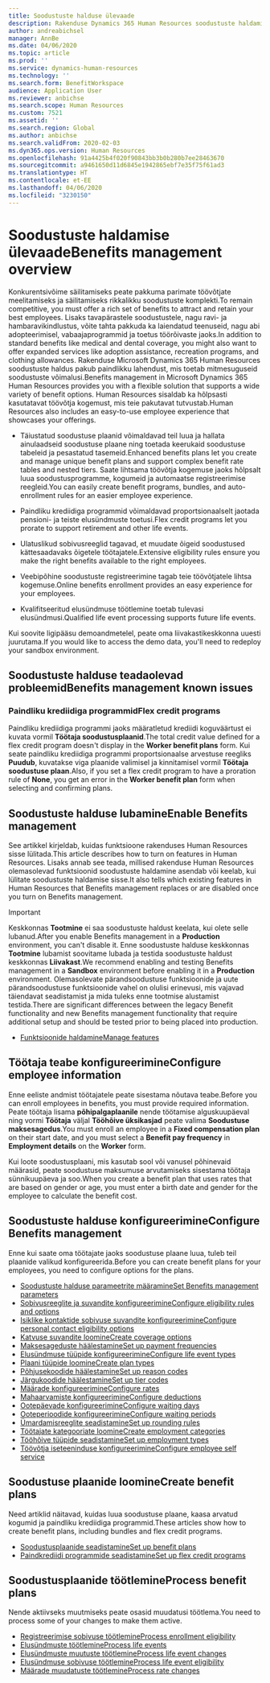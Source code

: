 ```yaml
---
title: Soodustuste halduse ülevaade
description: Rakenduse Dynamics 365 Human Resources soodustuste haldamise funktsiooni eelvaade. Pakkuge oma töötajatele hõlpsasti kasutatava võrgukasutuskogemusega laiendatud soodustuste võimalusi.
author: andreabichsel
manager: AnnBe
ms.date: 04/06/2020
ms.topic: article
ms.prod: ''
ms.service: dynamics-human-resources
ms.technology: ''
ms.search.form: BenefitWorkspace
audience: Application User
ms.reviewer: anbichse
ms.search.scope: Human Resources
ms.custom: 7521
ms.assetid: ''
ms.search.region: Global
ms.author: anbichse
ms.search.validFrom: 2020-02-03
ms.dyn365.ops.version: Human Resources
ms.openlocfilehash: 91a4425b4f020f90843bb3b0b280b7ee28463670
ms.sourcegitcommit: a9461650d11d6845e1942865ebf7e35f75f61ad3
ms.translationtype: HT
ms.contentlocale: et-EE
ms.lasthandoff: 04/06/2020
ms.locfileid: "3230150"
---
```

# <a name="benefits-management-overview"></a><span data-ttu-id="4952a-104">Soodustuste haldamise ülevaade</span><span class="sxs-lookup"><span data-stu-id="4952a-104">Benefits management overview</span></span>

<span data-ttu-id="4952a-105">Konkurentsivõime säilitamiseks peate pakkuma parimate töövõtjate meelitamiseks ja säilitamiseks rikkalikku soodustuste komplekti.</span><span class="sxs-lookup"><span data-stu-id="4952a-105">To remain competitive, you must offer a rich set of benefits to attract and retain your best employees.</span></span> <span data-ttu-id="4952a-106">Lisaks tavapärastele soodustustele, nagu ravi- ja hambaravikindlustus, võite tahta pakkuda ka laiendatud teenuseid, nagu abi adopteerimisel, vabaajaprogrammid ja toetus töörõivaste jaoks.</span><span class="sxs-lookup"><span data-stu-id="4952a-106">In addition to standard benefits like medical and dental coverage, you might also want to offer expanded services like adoption assistance, recreation programs, and clothing allowances.</span></span> <span data-ttu-id="4952a-107">Rakenduse Microsoft Dynamics 365 Human Resources soodustuste haldus pakub paindlikku lahendust, mis toetab mitmesuguseid soodustuste võimalusi.</span><span class="sxs-lookup"><span data-stu-id="4952a-107">Benefits management in Microsoft Dynamics 365 Human Resources provides you with a flexible solution that supports a wide variety of benefit options.</span></span> <span data-ttu-id="4952a-108">Human Resources sisaldab ka hõlpsasti kasutatavat töövõtja kogemust, mis teie pakutavat tutvustab.</span><span class="sxs-lookup"><span data-stu-id="4952a-108">Human Resources also includes an easy-to-use employee experience that showcases your offerings.</span></span>

- <span data-ttu-id="4952a-109">Täiustatud soodustuse plaanid võimaldavad teil luua ja hallata ainulaadseid soodustuse plaane ning toetada keerukaid soodustuse tabeleid ja pesastatud tasemeid.</span><span class="sxs-lookup"><span data-stu-id="4952a-109">Enhanced benefits plans let you create and manage unique benefit plans and support complex benefit rate tables and nested tiers.</span></span> <span data-ttu-id="4952a-110">Saate lihtsama töövõtja kogemuse jaoks hõlpsalt luua soodustusprogramme, kogumeid ja automaatse registreerimise reegleid.</span><span class="sxs-lookup"><span data-stu-id="4952a-110">You can easily create benefit programs, bundles, and auto-enrollment rules for an easier employee experience.</span></span>

- <span data-ttu-id="4952a-111">Paindliku krediidiga programmid võimaldavad proportsionaalselt jaotada pensioni- ja teiste elusündmuste toetusi.</span><span class="sxs-lookup"><span data-stu-id="4952a-111">Flex credit programs let you prorate to support retirement and other life events.</span></span>

- <span data-ttu-id="4952a-112">Ulatuslikud sobivusreeglid tagavad, et muudate õigeid soodustused kättesaadavaks õigetele töötajatele.</span><span class="sxs-lookup"><span data-stu-id="4952a-112">Extensive eligibility rules ensure you make the right benefits available to the right employees.</span></span>

- <span data-ttu-id="4952a-113">Veebipõhine soodustuste registreerimine tagab teie töövõtjatele lihtsa kogemuse.</span><span class="sxs-lookup"><span data-stu-id="4952a-113">Online benefits enrollment provides an easy experience for your employees.</span></span>

- <span data-ttu-id="4952a-114">Kvalifitseeritud elusündmuse töötlemine toetab tulevasi elusündmusi.</span><span class="sxs-lookup"><span data-stu-id="4952a-114">Qualified life event processing supports future life events.</span></span>

<span data-ttu-id="4952a-115">Kui soovite ligipääsu demoandmetelel, peate oma liivakastikeskkonna uuesti juurutama.</span><span class="sxs-lookup"><span data-stu-id="4952a-115">If you would like to access the demo data, you'll need to redeploy your sandbox environment.</span></span>

## <a name="benefits-management-known-issues"></a><span data-ttu-id="4952a-116">Soodustuste halduse teadaolevad probleemid</span><span class="sxs-lookup"><span data-stu-id="4952a-116">Benefits management known issues</span></span>

### <a name="flex-credit-programs"></a><span data-ttu-id="4952a-117">Paindliku krediidiga programmid</span><span class="sxs-lookup"><span data-stu-id="4952a-117">Flex credit programs</span></span>

<span data-ttu-id="4952a-118">Paindliku krediidiga programmi jaoks määratletud krediidi koguväärtust ei kuvata vormil **Töötaja soodustusplaanid**.</span><span class="sxs-lookup"><span data-stu-id="4952a-118">The total credit value defined for a flex credit program doesn't display in the **Worker benefit plans** form.</span></span> <span data-ttu-id="4952a-119">Kui seate paindliku krediidiga programmi proportsionaalse arvestuse reegliks **Puudub**, kuvatakse viga plaanide valimisel ja kinnitamisel vormil **Töötaja soodustuse plaan**.</span><span class="sxs-lookup"><span data-stu-id="4952a-119">Also, if you set a flex credit program to have a proration rule of **None**, you get an error in the **Worker benefit plan** form when selecting and confirming plans.</span></span>

## <a name="enable-benefits-management"></a><span data-ttu-id="4952a-120">Soodustuste halduse lubamine</span><span class="sxs-lookup"><span data-stu-id="4952a-120">Enable Benefits management</span></span>

<span data-ttu-id="4952a-121">See artikkel kirjeldab, kuidas funktsioone rakenduses Human Resources sisse lülitada.</span><span class="sxs-lookup"><span data-stu-id="4952a-121">This article describes how to turn on features in Human Resources.</span></span> <span data-ttu-id="4952a-122">Lisaks annab see teada, millised rakenduse Human Resources olemasolevad funktsioonid soodustuste haldamine asendab või keelab, kui lülitate soodustuste haldamise sisse.</span><span class="sxs-lookup"><span data-stu-id="4952a-122">It also tells which existing features in Human Resources that Benefits management replaces or are disabled once you turn on Benefits management.</span></span>

> [!IMPORTANT]
> <span data-ttu-id="4952a-123">Keskkonnas **Tootmine** ei saa soodustuste haldust keelata, kui olete selle lubanud.</span><span class="sxs-lookup"><span data-stu-id="4952a-123">After you enable Benefits management in a **Production** environment, you can't disable it.</span></span> <span data-ttu-id="4952a-124">Enne soodustuste halduse keskkonnas **Tootmine** lubamist soovitame lubada ja testida soodustuste haldust keskkonnas **Liivakast**.</span><span class="sxs-lookup"><span data-stu-id="4952a-124">We recommend enabling and testing Benefits management in a **Sandbox** environment before enabling it in a **Production** environment.</span></span> <span data-ttu-id="4952a-125">Olemasolevate pärandsoodustuse funktsioonide ja uute pärandsoodustuse funktsioonide vahel on olulisi erinevusi, mis vajavad täiendavat seadistamist ja mida tuleks enne tootmise alustamist testida.</span><span class="sxs-lookup"><span data-stu-id="4952a-125">There are significant differences between the legacy Benefit functionality and new Benefits management functionality that require additional setup and should be tested prior to being placed into production.</span></span>

- [<span data-ttu-id="4952a-126">Funktsioonide haldamine</span><span class="sxs-lookup"><span data-stu-id="4952a-126">Manage features</span></span>](hr-admin-manage-features.md)

## <a name="configure-employee-information"></a><span data-ttu-id="4952a-127">Töötaja teabe konfigureerimine</span><span class="sxs-lookup"><span data-stu-id="4952a-127">Configure employee information</span></span>

<span data-ttu-id="4952a-128">Enne eeliste andmist töötajatele peate sisestama nõutava teabe.</span><span class="sxs-lookup"><span data-stu-id="4952a-128">Before you can enroll employees in benefits, you must provide required information.</span></span> <span data-ttu-id="4952a-129">Peate töötaja lisama **põhipalgaplaanile** nende töötamise alguskuupäeval ning vormi **Töötaja** väljal **Tööhõive üksikasjad** peate valima **Soodustuse maksesagedus**.</span><span class="sxs-lookup"><span data-stu-id="4952a-129">You must enroll an employee in a **Fixed compensation plan** on their start date, and you must select a **Benefit pay frequency** in **Employment details** on the **Worker** form.</span></span>

<span data-ttu-id="4952a-130">Kui loote soodustusplaani, mis kasutab sool või vanusel põhinevaid määrasid, peate soodustuse maksumuse arvutamiseks sisestama töötaja sünnikuupäeva ja soo.</span><span class="sxs-lookup"><span data-stu-id="4952a-130">When you create a benefit plan that uses rates that are based on gender or age, you must enter a birth date and gender for the employee to calculate the benefit cost.</span></span>

## <a name="configure-benefits-management"></a><span data-ttu-id="4952a-131">Soodustuste halduse konfigureerimine</span><span class="sxs-lookup"><span data-stu-id="4952a-131">Configure Benefits management</span></span>

<span data-ttu-id="4952a-132">Enne kui saate oma töötajate jaoks soodustuse plaane luua, tuleb teil plaanide valikud konfigureerida.</span><span class="sxs-lookup"><span data-stu-id="4952a-132">Before you can create benefit plans for your employees, you need to configure options for the plans.</span></span>

- [<span data-ttu-id="4952a-133">Soodustuste halduse parameetrite määramine</span><span class="sxs-lookup"><span data-stu-id="4952a-133">Set Benefits management parameters</span></span>](hr-benefits-setup-parameters.md)
- [<span data-ttu-id="4952a-134">Sobivusreeglite ja suvandite konfigureerimine</span><span class="sxs-lookup"><span data-stu-id="4952a-134">Configure eligibility rules and options</span></span>](hr-benefits-setup-eligibility-rules.md)
- [<span data-ttu-id="4952a-135">Isiklike kontaktide sobivuse suvandite konfigureerimine</span><span class="sxs-lookup"><span data-stu-id="4952a-135">Configure personal contact eligibility options</span></span>](hr-benefits-setup-contact-eligibility-options.md)
- [<span data-ttu-id="4952a-136">Katvuse suvandite loomine</span><span class="sxs-lookup"><span data-stu-id="4952a-136">Create coverage options</span></span>](hr-benefits-setup-coverage-options.md)
- [<span data-ttu-id="4952a-137">Maksesageduste häälestamine</span><span class="sxs-lookup"><span data-stu-id="4952a-137">Set up payment frequencies</span></span>](hr-benefits-setup-payment-frequencies.md)
- [<span data-ttu-id="4952a-138">Elusündmuse tüüpide konfigureerimine</span><span class="sxs-lookup"><span data-stu-id="4952a-138">Configure life event types</span></span>](hr-benefits-setup-life-event-types.md)
- [<span data-ttu-id="4952a-139">Plaani tüüpide loomine</span><span class="sxs-lookup"><span data-stu-id="4952a-139">Create plan types</span></span>](hr-benefits-setup-plan-types.md)
- [<span data-ttu-id="4952a-140">Põhjusekoodide häälestamine</span><span class="sxs-lookup"><span data-stu-id="4952a-140">Set up reason codes</span></span>](hr-benefits-setup-reason-codes.md)
- [<span data-ttu-id="4952a-141">Järgukoodide häälestamine</span><span class="sxs-lookup"><span data-stu-id="4952a-141">Set up tier codes</span></span>](hr-benefits-setup-tier-codes.md)
- [<span data-ttu-id="4952a-142">Määrade konfigureerimine</span><span class="sxs-lookup"><span data-stu-id="4952a-142">Configure rates</span></span>](hr-benefits-setup-rates.md)
- [<span data-ttu-id="4952a-143">Mahaarvamiste konfigureerimine</span><span class="sxs-lookup"><span data-stu-id="4952a-143">Configure deductions</span></span>](hr-benefits-setup-deductions.md)
- [<span data-ttu-id="4952a-144">Ootepäevade konfigureerimine</span><span class="sxs-lookup"><span data-stu-id="4952a-144">Configure waiting days</span></span>](hr-benefits-setup-waiting-days.md)
- [<span data-ttu-id="4952a-145">Ooteperioodide konfigureerimine</span><span class="sxs-lookup"><span data-stu-id="4952a-145">Configure waiting periods</span></span>](hr-benefits-setup-waiting-periods.md)
- [<span data-ttu-id="4952a-146">Ümardamisreeglite seadistamine</span><span class="sxs-lookup"><span data-stu-id="4952a-146">Set up rounding rules</span></span>](hr-benefits-setup-rounding-rules.md)
- [<span data-ttu-id="4952a-147">Töötajate kategooriate loomine</span><span class="sxs-lookup"><span data-stu-id="4952a-147">Create employment categories</span></span>](hr-benefits-setup-employment-categories.md)
- [<span data-ttu-id="4952a-148">Tööhõive tüüpide seadistamine</span><span class="sxs-lookup"><span data-stu-id="4952a-148">Set up employment types</span></span>](hr-benefits-setup-employment-types.md)
- [<span data-ttu-id="4952a-149">Töövõtja iseteeninduse konfigureerimine</span><span class="sxs-lookup"><span data-stu-id="4952a-149">Configure employee self service</span></span>](hr-benefits-setup-employee-self-service.md)

## <a name="create-benefit-plans"></a><span data-ttu-id="4952a-150">Soodustuse plaanide loomine</span><span class="sxs-lookup"><span data-stu-id="4952a-150">Create benefit plans</span></span>

<span data-ttu-id="4952a-151">Need artiklid näitavad, kuidas luua soodustuse plaane, kaasa arvatud kogumid ja paindliku krediidiga programmid.</span><span class="sxs-lookup"><span data-stu-id="4952a-151">These articles show how to create benefit plans, including bundles and flex credit programs.</span></span>

- [<span data-ttu-id="4952a-152">Soodustusplaanide seadistamine</span><span class="sxs-lookup"><span data-stu-id="4952a-152">Set up benefit plans</span></span>](hr-benefits-plans-setup.md)
- [<span data-ttu-id="4952a-153">Paindkrediidi programmide seadistamine</span><span class="sxs-lookup"><span data-stu-id="4952a-153">Set up flex credit programs</span></span>](hr-benefits-plans-flex-credit-programs.md)

## <a name="process-benefit-plans"></a><span data-ttu-id="4952a-154">Soodustusplaanide töötlemine</span><span class="sxs-lookup"><span data-stu-id="4952a-154">Process benefit plans</span></span>

<span data-ttu-id="4952a-155">Nende aktiivseks muutmiseks peate osasid muudatusi töötlema.</span><span class="sxs-lookup"><span data-stu-id="4952a-155">You need to process some of your changes to make them active.</span></span>

- [<span data-ttu-id="4952a-156">Registreerimise sobivuse töötlemine</span><span class="sxs-lookup"><span data-stu-id="4952a-156">Process enrollment eligibility</span></span>](hr-benefits-process-enrollment-eligibility.md)
- [<span data-ttu-id="4952a-157">Elusündmuste töötlemine</span><span class="sxs-lookup"><span data-stu-id="4952a-157">Process life events</span></span>](hr-benefits-process-life-events.md)
- [<span data-ttu-id="4952a-158">Elusündmuste muutuste töötlemine</span><span class="sxs-lookup"><span data-stu-id="4952a-158">Process life event changes</span></span>](hr-benefits-process-life-event-changes.md)
- [<span data-ttu-id="4952a-159">Elusündmuse sobivuse töötlemine</span><span class="sxs-lookup"><span data-stu-id="4952a-159">Process life event eligibility</span></span>](hr-benefits-process-life-event-eligibility.md)
- [<span data-ttu-id="4952a-160">Määrade muudatuste töötlemine</span><span class="sxs-lookup"><span data-stu-id="4952a-160">Process rate changes</span></span>](hr-benefits-process-rate-changes.md)

